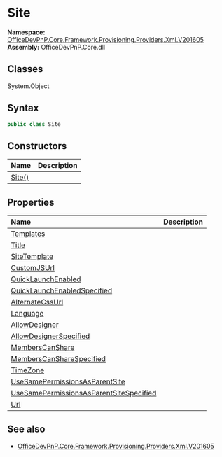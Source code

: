 # Site

**Namespace:** [OfficeDevPnP.Core.Framework.Provisioning.Providers.Xml.V201605](OfficeDevPnP.Core.Framework.Provisioning.Providers.Xml.V201605.md)  
**Assembly:** OfficeDevPnP.Core.dll  
## Classes
System.Object  
## Syntax
```C#
public class Site
```
## Constructors
|**Name**|**Description**|
|:-----|:-----|
| [Site()](Siteconstructor1details.md) | 
## Properties
|**Name**|**Description**|
|:-----|:-----|
| [Templates](Site.Templates.md) | 
| [Title](Site.Title.md) | 
| [SiteTemplate](Site.SiteTemplate.md) | 
| [CustomJSUrl](Site.CustomJSUrl.md) | 
| [QuickLaunchEnabled](Site.QuickLaunchEnabled.md) | 
| [QuickLaunchEnabledSpecified](Site.QuickLaunchEnabledSpecified.md) | 
| [AlternateCssUrl](Site.AlternateCssUrl.md) | 
| [Language](Site.Language.md) | 
| [AllowDesigner](Site.AllowDesigner.md) | 
| [AllowDesignerSpecified](Site.AllowDesignerSpecified.md) | 
| [MembersCanShare](Site.MembersCanShare.md) | 
| [MembersCanShareSpecified](Site.MembersCanShareSpecified.md) | 
| [TimeZone](Site.TimeZone.md) | 
| [UseSamePermissionsAsParentSite](Site.UseSamePermissionsAsParentSite.md) | 
| [UseSamePermissionsAsParentSiteSpecified](Site.UseSamePermissionsAsParentSiteSpecified.md) | 
| [Url](Site.Url.md) | 
## See also
- [OfficeDevPnP.Core.Framework.Provisioning.Providers.Xml.V201605](OfficeDevPnP.Core.Framework.Provisioning.Providers.Xml.V201605.md)
